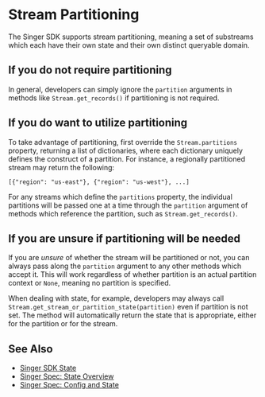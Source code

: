 # Stream Partitioning

The Singer SDK supports stream partitioning, meaning a set of substreams
which each have their own state and their own distinct queryable domain.

## If you do not require partitioning

In general, developers can simply ignore the `partition` arguments in methods like
`Stream.get_records()` if partitioning is not required.

## If you do want to utilize partitioning

To take advantage of partitioning, first override the `Stream.partitions` property,
returning a list of dictionaries, where each dictionary uniquely defines the construct of
a partition. For instance, a regionally partitioned stream may return the following:

`[{"region": "us-east"}, {"region": "us-west"}, ...]`

For any streams which define the `partitions` property, the individual partitions will be
passed one at a time through the `partition` argument of methods which reference the
partition, such as `Stream.get_records()`.

## If you are unsure if partitioning will be needed

If you are _unsure_ of whether the stream will be partitioned or not, you can always
pass along the `partition` argument to any other methods which accept it. This will
work regardless of whether partition is an actual partition context or `None`, meaning
no partition is specified.

When dealing with state, for example, developers may always call
`Stream.get_stream_or_partition_state(partition)` even if partition is not set.
The method will automatically return the state that is appropriate, either for the partition
or for the stream.

## See Also

- [Singer SDK State](./implementation/state.md)
- [Singer Spec: State Overview](https://github.com/singer-io/getting-started/blob/master/docs/SPEC.md#state)
- [Singer Spec: Config and State](https://github.com/singer-io/getting-started/blob/master/docs/CONFIG_AND_STATE.md#state-file)
